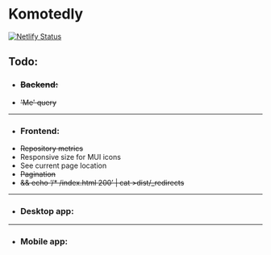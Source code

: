 # Komotedly
[![Netlify Status](https://api.netlify.com/api/v1/badges/e383eddc-1e58-4e97-ab87-aa06c65c78f0/deploy-status)](https://app.netlify.com/sites/komotedly/deploys)

<h2>Todo:</h2>
<ul>
<li><strike><h3><b>Backend:</b></h3></strike>
<li><strike>'Me' query</strike>
</ul>
<hr>
<ul>
<li><h3><b>Frontend:</b></h3>
<li><strike>Repository metrics</strike>
<li>Responsive size for MUI icons
<li>See current page location
<li><strike>Pagination</strike>
<li><strike> && echo ‘/* /index.html 200’ | cat >dist/_redirects</strike>
</ul>
<hr>
<ul>
<li><h3><b>Desktop app:</b></h3>
</ul>
<hr>
<ul>
<li><h3><b>Mobile app:</b></h3>
</ul>